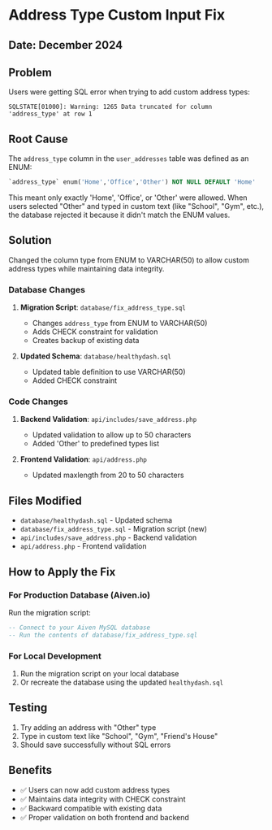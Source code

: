 # Address Type Custom Input Fix

## Date: December 2024

## Problem

Users were getting SQL error when trying to add custom address types:

```
SQLSTATE[01000]: Warning: 1265 Data truncated for column 'address_type' at row 1
```

## Root Cause

The `address_type` column in the `user_addresses` table was defined as an ENUM:

```sql
`address_type` enum('Home','Office','Other') NOT NULL DEFAULT 'Home'
```

This meant only exactly 'Home', 'Office', or 'Other' were allowed. When users selected "Other" and typed in custom text (like "School", "Gym", etc.), the database rejected it because it didn't match the ENUM values.

## Solution

Changed the column type from ENUM to VARCHAR(50) to allow custom address types while maintaining data integrity.

### Database Changes

1. **Migration Script**: `database/fix_address_type.sql`

   - Changes `address_type` from ENUM to VARCHAR(50)
   - Adds CHECK constraint for validation
   - Creates backup of existing data

2. **Updated Schema**: `database/healthydash.sql`
   - Updated table definition to use VARCHAR(50)
   - Added CHECK constraint

### Code Changes

1. **Backend Validation**: `api/includes/save_address.php`

   - Updated validation to allow up to 50 characters
   - Added 'Other' to predefined types list

2. **Frontend Validation**: `api/address.php`
   - Updated maxlength from 20 to 50 characters

## Files Modified

- `database/healthydash.sql` - Updated schema
- `database/fix_address_type.sql` - Migration script (new)
- `api/includes/save_address.php` - Backend validation
- `api/address.php` - Frontend validation

## How to Apply the Fix

### For Production Database (Aiven.io)

Run the migration script:

```sql
-- Connect to your Aiven MySQL database
-- Run the contents of database/fix_address_type.sql
```

### For Local Development

1. Run the migration script on your local database
2. Or recreate the database using the updated `healthydash.sql`

## Testing

1. Try adding an address with "Other" type
2. Type in custom text like "School", "Gym", "Friend's House"
3. Should save successfully without SQL errors

## Benefits

- ✅ Users can now add custom address types
- ✅ Maintains data integrity with CHECK constraint
- ✅ Backward compatible with existing data
- ✅ Proper validation on both frontend and backend
